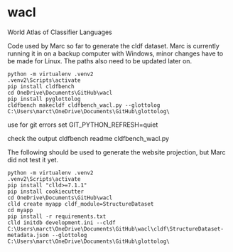 # wacl
World Atlas of Classifier Languages



Code used by Marc so far to generate the cldf dataset. Marc is currently running it in on a backup computer with Windows, minor changes have to be made for Linux. The paths also need to be updated later on.

```
python -m virtualenv .venv2
.venv2\Scripts\activate
pip install cldfbench
cd OneDrive\Documents\GitHub\wacl
pip install pyglottolog
cldfbench makecldf cldfbench_wacl.py --glottolog C:\Users\marct\OneDrive\Documents\GitHub\glottolog\
```

use for git errors
set GIT_PYTHON_REFRESH=quiet

check the output
cldfbench readme cldfbench_wacl.py

The following should be used to generate the website projection, but Marc did not test it yet.


```
python -m virtualenv .venv2
.venv2\Scripts\activate
pip install "clld>=7.1.1"
pip install cookiecutter
cd OneDrive\Documents\GitHub\wacl
clld create myapp cldf_module=StructureDataset
cd myapp
pip install -r requirements.txt
clld initdb development.ini --cldf C:\Users\marct\OneDrive\Documents\GitHub\wacl\cldf\StructureDataset-metadata.json --glottolog C:\Users\marct\OneDrive\Documents\GitHub\glottolog\
```